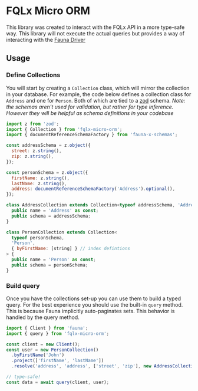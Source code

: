 # FQLx Micro ORM
This library was created to interact with the FQLx API in a more type-safe way.
This library will not execute the actual queries but provides a way of interacting with the [Fauna Driver](https://www.npmjs.com/package/fauna)

## Usage

### Define Collections
You will start by creating a `Collection` class, which will mirror the collection in your database.
For example, the code below defines a collection class for `Address` and one for `Person`. Both of which are tied to a [zod](npmjs.com/package/zod) schema.
*Note: the schemas aren't used for validation, but rather for type inference. However they will be helpful as schema definitions in your codebase*

```js
import z from 'zod';
import { Collection } from 'fqlx-micro-orm';
import { documentReferenceSchemaFactory } from 'fauna-x-schemas';

const addressSchema = z.object({
  street: z.string(),
  zip: z.string(),
});

const personSchema = z.object({
  firstName: z.string(),
  lastName: z.string(),
  address: documentReferenceSchemaFactory('Address').optional(),
});

class AddressCollection extends Collection<typeof addressSchema, 'Address'> {
  public name = 'Address' as const;
  public schema = addressSchema;
}

class PersonCollection extends Collection<
  typeof personSchema,
  'Person',
  { byFirstName: [string] } // index defintions
> {
  public name = 'Person' as const;
  public schema = personSchema;
}
```

### Build query
Once you have the collections set-up you can use them to build a typed query.
For the best experience you should use the built-in `query` method. This is because Fauna implicitly auto-paginates sets.
This behavior is handled by the query method.

```js
import { Client } from 'fauna';
import { query } from 'fqlx-micro-orm';

const client = new Client();
const user = new PersonCollection()
  .byFirstName('John')
  .project(['firstName', 'lastName'])
  .resolve('address', 'address', ['street', 'zip'], new AddressCollection());

// type-safe!
const data = await query(client, user);
```
